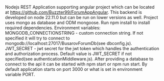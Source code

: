 Nodejs REST Application supporting angular project which can be located at https://github.com/Buzzter99/ForumAppAngular.
This backend is developed on node 22.11.0 but can be run on lower versions as well. Project uses mongo as database and ODM mongoose. Run npm install to install required dependencies.
Environment variables:
MONGODB_CONNECTIONSTRING - custom connection string. If not specified it will try to connect to mongodb://localhost:27017/BusarovForumDb(see dbconfig.js).
JWT_SECRET - jwt secret for the jwt token which handles the authentication and authorization process. Default value is JWT_SECRET if not specified(see authenticationMiddleware.js). After providing a database to connect to the api it can be started with npm start or npm run start. By default application starts on port 3000 or what is set in environment variable PORT.